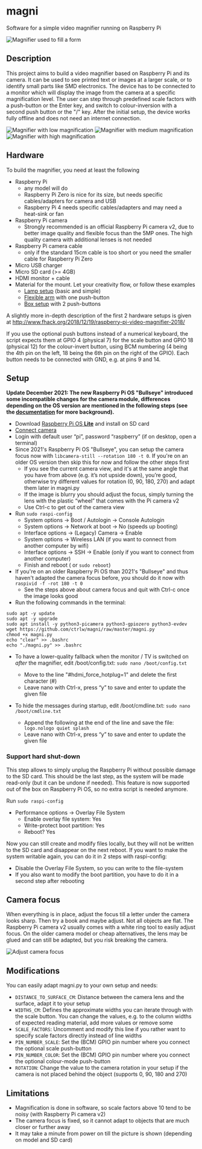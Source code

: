 # magni
Software for a simple video magnifier running on Raspberry Pi

![Magnifier used to fill a form](docs/form-225x300.jpg)

## Description
This project aims to build a video magnifier based on Raspberry Pi and its camera. It can be used to see printed text or images at a larger scale, or to identify small parts like SMD electronics. The device has to be connected to a monitor which will display the image from the camera at a specific magnification level. The user can step through predefined scale factors with a push-button or the Enter key, and switch to colour-inversion with a second push button or the "/" key.
After the initial setup, the device works fully offline and does not need an internet connection.

![Magnifier with low magnification](docs/magni-small-300x225.jpg)
![Magnifier with medium magnification](docs/magni-mid-300x225.jpg)
![Magnifier with high magnification](docs/magni-big-300x225.jpg)

## Hardware
To build the magnifier, you need at least the following
* Raspberry Pi
  * any model will do
  * Raspberry Pi Zero is nice for its size, but needs specific cables/adapters for camera and USB
  * Raspberry Pi 4 needs specific cables/adapters and may need a heat-sink or fan
* Raspberry Pi camera
  * Strongly recommended is an official Raspberry Pi camera v2, due to better image quality and flexible focus than the 5MP ones. The high quality camera with additional lenses is not needed
* Raspberry Pi camera cable
  * only if the standard 15cm cable is too short or you need the smaller cable for Raspberry Pi Zero
* Micro USB charger
* Micro SD card (>= 4GB)
* HDMI monitor + cable
* Material for the mount. Let your creativity flow, or follow these examples
  * [Lamp setup](docs/magni-lamp-mount.md) (basic and simple)
  * [Flexible arm](docs/magni-flexible-arm-mount.md) with one push-button
  * [Box setup](docs/magni-box-mount.md) with 2 push-buttons

A slightly more in-depth description of the first 2 hardware setups is given at http://www.fhack.org/2018/12/19/raspberry-pi-video-magnifier-2018/

If you use the optional push buttons instead of a numerical keyboard, the script expects them at GPIO 4 (physical 7) for the scale button and GPIO 18 (physical 12) for the colour-invert button, using BCM numbering (4 being the 4th pin on the left, 18 being the 6th pin on the right of the GPIO). Each button needs to be connected with GND, e.g. at pins 9 and 14.

## Setup
**Update December 2021: The new Raspberry Pi OS "Bullseye" introduced some incompatible changes for the camera module, differences depending on the OS version are mentioned in the following steps (see the [documentation](https://www.raspberrypi.com/documentation/accessories/camera.html#libcamera-and-the-legacy-raspicam-camera-stack) for more background).**
* Download [Raspberry Pi OS **Lite**](https://www.raspberrypi.org/software/operating-systems/) and install on SD card
* [Connect camera](https://picamera.readthedocs.io/en/release-1.12/quickstart.html)
* Login with default user “pi”, password “raspberry” (if on desktop, open a terminal)
* Since 2021's Raspberry Pi OS "Bullseye", you can setup the camera focus now with `libcamera-still --rotation 180 -t 0`. If you're on an older OS version then skip this for now and follow the other steps first
  * If you see the current camera view, and it's at the same angle that you have from above (e.g. it’s not upside down), you’re good, otherwise try different values for rotation (0, 90, 180, 270) and adapt them later in magni.py
  * If the image is blurry you should adjust the focus, simply turning the lens with the plastic “wheel” that comes with the Pi camera v2
  * Use Ctrl-c to get out of the camera view
* Run `sudo raspi-config`
  * System options -> Boot / Autologin -> Console Autologin
  * System options -> Network at boot -> No (speeds up booting)
  * Interface options -> (Legacy) Camera -> Enable
  * System options -> Wireless LAN (if you want to connect from another computer by wifi)
  * Interface options -> SSH -> Enable (only if you want to connect from another computer)
  * Finish and reboot (<Yes> or `sudo reboot`)
* If you're on an older Raspberry Pi OS than 2021's "Bullseye" and thus haven't adapted the camera focus before, you should do it now with `raspivid -f -rot 180 -t 0`
  * See the steps above about camera focus and quit with Ctrl-c once the image looks good
* Run the following commands in the terminal:
```
sudo apt -y update
sudo apt -y upgrade
sudo apt install -y python3-picamera python3-gpiozero python3-evdev
wget https://github.com/ctrlw/magni/raw/master/magni.py
chmod +x magni.py
echo "clear" >> .bashrc
echo "./magni.py" >> .bashrc
```
* To have a lower-quality fallback when the monitor / TV is switched on *after* the magnifier, edit /boot/config.txt:
 `sudo nano /boot/config.txt`
  * Move to the line "#hdmi_force_hotplug=1" and delete the first character (#)
  * Leave nano with Ctrl-x, press “y” to save and enter to update the given file

* To hide the messages during startup, edit /boot/cmdline.txt:
`sudo nano /boot/cmdline.txt`
  * Append the following at the end of the line and save the file:
` logo.nologo quiet splash`
  * Leave nano with Ctrl-x, press “y” to save and enter to update the given file

### Support hard shut-down
This step allows to simply unplug the Raspberry Pi without possible damage to the SD card. This should be the last step, as the system will be made read-only (but it can be undone if needed).
This feature is now supported out of the box on Raspberry Pi OS, so no extra script is needed anymore.

Run `sudo raspi-config`
* Performance options -> Overlay File System
  * Enable overlay file system: Yes
  * Write-protect boot partition: Yes
  * Reboot? Yes

Now you can still create and modify files locally, but they will not be written to the SD card and disappear on the next reboot.
If you want to make the system writable again, you can do it in 2 steps with raspi-config:
* Disable the Overlay File System, so you can write to the file-system
* If you also want to modify the boot partition, you have to do it in a second step after rebooting

## Camera focus
When everything is in place, adjust the focus till a letter under the camera looks sharp. Then try a book and maybe adjust. Not all objects are flat. The  Raspberry Pi camera v2 usually comes with a white ring tool to easily adjust focus. On the older camera model or cheap alternatives, the lens may be glued and can still be adapted, but you risk breaking the camera.

![Adjust camera focus](docs/camera-focus-300x225.jpg)

## Modifications
You can easily adapt magni.py to your own setup and needs:
* `DISTANCE_TO_SURFACE_CM`: Distance between the camera lens and the surface, adapt it to your setup
* `WIDTHS_CM`: Defines the approximate widths you can iterate through with the scale button. You can change the values, e.g. to the column widths of expected reading material, add more values or remove some
* `SCALE_FACTORS`: Uncomment and modify this line if you rather want to specify scale factors directly instead of line widths
* `PIN_NUMBER_SCALE`: Set the (BCM) GPIO pin number where you connect the optional scale push-button
* `PIN_NUMBER_COLOR`: Set the (BCM) GPIO pin number where you connect the optional colour-mode push-button
* `ROTATION`: Change the value to the camera rotation in your setup if the camera is not placed behind the object (supports 0, 90, 180 and 270)

## Limitations
* Magnification is done in software, so scale factors above 10 tend to be noisy (with Raspberry Pi camera v2)
* The camera focus is fixed, so it cannot adapt to objects that are much closer or further away
* It may take a minute from power on till the picture is shown (depending on model and SD card)
